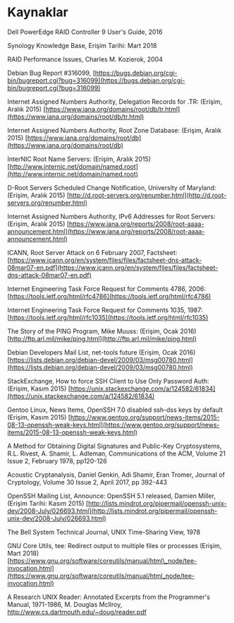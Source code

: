 # Kaynaklar

Dell PowerEdge RAID Controller 9 User's Guide, 2016

Synology Knowledge Base, Erişim Tarihi: Mart 2018

RAID Performance Issues, Charles M. Kozierok, 2004

Debian Bug Report \#316099, [https://bugs.debian.org/cgi-bin/bugreport.cgi?bug=316099](https://bugs.debian.org/cgi-bin/bugreport.cgi?bug=316099)

Internet Assigned Numbers Authority, Delegation Records for .TR: \(Erişim, Aralık 2015\) [https://www.iana.org/domains/root/db/tr.html](https://www.iana.org/domains/root/db/tr.html)

Internet Assigned Numbers Authority, Root Zone Database: \(Erişim, Aralık 2015\) [https://www.iana.org/domains/root/db](https://www.iana.org/domains/root/db)

InterNIC Root Name Servers: \(Erişim, Aralık 2015\) [http://www.internic.net/domain/named.root](http://www.internic.net/domain/named.root)

D-Root Servers Scheduled Change Notification, University of Maryland: \(Erişim, Aralık 2015\) [http://d.root-servers.org/renumber.html](http://d.root-servers.org/renumber.html)

Internet Assigned Numbers Authority, IPv6 Addresses for Root Servers: \(Erişim, Aralık 2015\) [https://www.iana.org/reports/2008/root-aaaa-announcement.html](https://www.iana.org/reports/2008/root-aaaa-announcement.html)

ICANN, Root Server Attack on 6 February 2007, Factsheet: [https://www.icann.org/en/system/files/files/factsheet-dns-attack-08mar07-en.pdf](https://www.icann.org/en/system/files/files/factsheet-dns-attack-08mar07-en.pdf)

Internet Engineering Task Force Request for Comments 4786, 2006: [https://tools.ietf.org/html/rfc4786](https://tools.ietf.org/html/rfc4786)

Internet Engineering Task Force Request for Comments 1035, 1987: [https://tools.ietf.org/html/rfc1035](https://tools.ietf.org/html/rfc1035)

The Story of the PING Program, Mike Muuss: \(Erişim, Ocak 2016\) [http://ftp.arl.mil/mike/ping.html](http://ftp.arl.mil/mike/ping.html)

Debian Developers Mail List, net-tools future \(Erişim, Ocak 2016\) [https://lists.debian.org/debian-devel/2009/03/msg00780.html](https://lists.debian.org/debian-devel/2009/03/msg00780.html)

StackExchange, How to force SSH Client to Use Only Password Auth: \(Erişim, Kasım 2015\) [https://unix.stackexchange.com/a/124582/61834](https://unix.stackexchange.com/a/124582/61834)

Gentoo Linux, News Items, OpenSSH 7.0 disabled ssh-dss keys by default \(Erişim, Kasım 2015\) [https://www.gentoo.org/support/news-items/2015-08-13-openssh-weak-keys.html](https://www.gentoo.org/support/news-items/2015-08-13-openssh-weak-keys.html)

A Method for Obtaining Digital Signatures and Public-Key Cryptosystems, R.L. Rivest, A. Shamir, L. Adleman, Communications of the ACM, Volume 21 Issue 2, February 1978, pp120-126

Acoustic Cryptanalysis, Daniel Genkin, Adi Shamir, Eran Tromer, Journal of Cryptology, Volume 30 Issue 2, April 2017, pp 392-443

OpenSSH Mailing List, Announce: OpenSSH 5.1 released, Damien Miller, \(Erişim Tarihi: Kasım 2015\) [http://lists.mindrot.org/pipermail/openssh-unix-dev/2008-July/026693.html](http://lists.mindrot.org/pipermail/openssh-unix-dev/2008-July/026693.html)

The Bell System Technical Journal, UNIX Time-Sharing View, 1978

GNU Core Utils, tee: Redirect output to multiple files or processes \(Erişim, Mart 2018\) [https://www.gnu.org/software/coreutils/manual/html\_node/tee-invocation.html](https://www.gnu.org/software/coreutils/manual/html_node/tee-invocation.html)

A Research UNIX Reader: Annotated Excerpts from the Programmer's Manual, 1971-1986, M. Douglas McIlroy, http://www.cs.dartmouth.edu/~doug/reader.pdf



